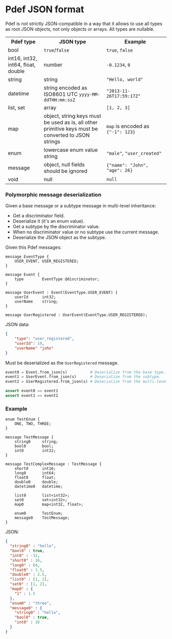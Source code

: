 Pdef JSON format
================
Pdef is not strictly JSON-compatible in a way that it allows to use all types as root JSON objects,
not only objects or arrays. All types are nullable.
<table>
    <tr>
        <th style="width:20%">Pdef type</th>
        <th style="width:35%">JSON type</th>
        <th style="width:35%">Example</th>
    <tr>
    <tr>
        <td>bool</td>
        <td><code>true</code>/<code>false</code></td>
        <td><code>true</code>, <code>false</code></td>
    <tr>
    <tr>
        <td>int16, int32, int64, float, double</td>
        <td>number</td>
        <td><code>-0.1234</code>, <code>0</code></td>
    </tr>
    <tr>
        <td>string</td>
        <td>string</td>
        <td><code>"Hello, world"</code></td>
    </tr>
    <tr>
        <td>datetime</td>
        <td>string encoded as ISO8601 UTC <code>yyyy-MM-ddTHH:mm:ssZ</code></td>
        <td><code>"2013-11-26T17:59:17Z"</code></td>
    </tr>
    <tr>
        <td>list, set</td>
        <td>array</td>
        <td><code>[1, 2, 3]</code></td>
    </tr>
    <tr>
        <td>map</td>
        <td>object, string keys must be used as is, all other primitive keys must be converted to
        JSON strings</td>
        <td><code>map<int32, int32></code> is encoded as <code>{"-1": 123}</code></td>
    </tr>
    <tr>
        <td>enum</td>
        <td>lowercase enum value string</td>
        <td><code>"male"</code>, <code>"user_created"</code></td>
    </tr>
    <tr>
        <td>message</td>
        <td>object, null fields should be ignored</td>
        <td><code>{"name": "John", "age": 26}</code></td>
    </tr>
    <tr>
        <td>void</td>
        <td>null</td>
        <td><code>null</code></td>
    </tr>
</table>

### Polymorphic message deserialization
Given a base message or a subtype message in multi-level inheritance:

- Get a discriminator field.
- Deserialize it (it's an enum value).
- Get a subtype by the discriminator value.
- When no discriminator value or no subtype use the current message.
- Deserialize the JSON object as the subtype.

Given this Pdef messages:
```pdef
message EventType {
    USER_EVENT, USER_REGISTERED;
}

message Event {
    type        EventType @discriminator;
}

message UserEvent : Event(EventType.USER_EVENT) {
    userId      int32;
    userName    string;
}

message UserRegistered : UserEvent(EventType.USER_REGISTERED);
```

JSON data:
```json
{
    "type": "user_registered",
    "userId": 10,
    "userName" "john"
}
```

Must be deserialized as the `UserRegistered` message.
```python
event0 = Event.from_json(s)          # Deserialize from the base type.
event1 = UserEvent.from_json(s)      # Deserialize from the subtype.
event2 = UserRegistered.from_json(s) # Deserialize from the multi-level subtype.

assert event0 == event1
assert event1 == event2
```



### Example
```pdef
enum TestEnum {
    ONE, TWO, THREE;
}

message TestMessage {
    string0     string;
    bool0       bool;
    int0        int32;
}

message TestComplexMessage : TestMessage {
    short0      int16;
    long0       int64;
    float0      float;
    double0     double;
    datetime0   datetime;

    list0       list<int32>;
    set0        set<int32>;
    map0        map<int32, float>;

    enum0       TestEnum;
    message0    TestMessage;
}
```

JSON:
```json
{
  "string0" : "hello",
  "bool0" : true,
  "int0" : -32,
  "short0" : 16,
  "long0" : 64,
  "float0" : 1.5,
  "double0" : 2.5,
  "list0" : [1, 2],
  "set0" : [1, 2],
  "map0" : {
    "1" : 1.5
  },
  "enum0" : "three",
  "message0" : {
    "string0" : "hello",
    "bool0" : true,
    "int0" : 16
  }
}
```

